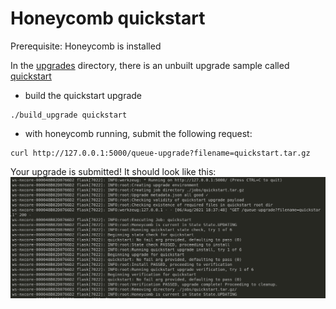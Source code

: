 # Honeycomb quickstart 

Prerequisite: Honeycomb is installed

In the [upgrades](client/upgrades) directory, there is an unbuilt upgrade sample called [quickstart](client/upgrades/quickstart)

* build the quickstart upgrade 
```
./build_upgrade quickstart
```

* with honeycomb running, submit the following request: 
```
curl http://127.0.0.1:5000/queue-upgrade?filename=quickstart.tar.gz
```

Your upgrade is submitted! It should look like this: 
![pic](output.png)
